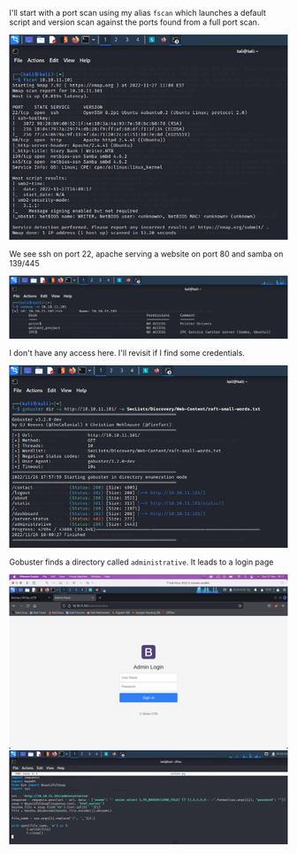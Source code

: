 I'll start with a port scan using my alias `fscan` which launches a default script and version scan against the ports found from a full port scan.

<img src='Images/fscan.png'>

We see ssh on port 22, apache serving a website on port 80 and samba on 139/445

<img src='Images/smbmap.png'>

I don't have any access here. I'll revisit if I find some credentials.

<img src='Images/gobuster.png'>

Gobuster finds a directory called `administrative`. It leads to a login page 

<img src='Images/administrative.png'>

<img src='Images/script.png'>
